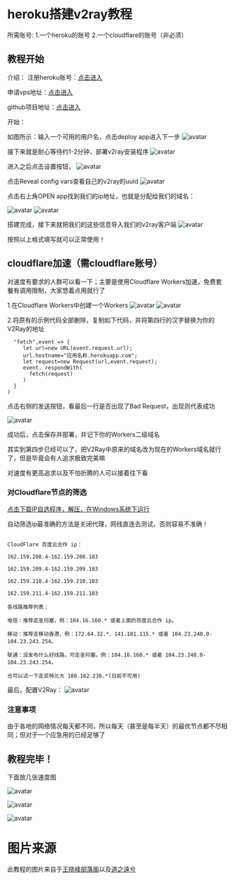 # heroku搭建v2ray教程
所需账号:
1.一个heroku的账号
2.一个cloudflare的账号（非必须）
## 教程开始
介绍：
注册heroku账号：[点击进入](https://signup.heroku.com/)

申请vps地址：[点击进入](https://dashboard.heroku.com/new?template=https%3A%2F%2Fgithub.com%2Fbclswl0827%2Fv2ray-heroku)

github项目地址：[点击进入](https://github.com/xueliqq/v2ray-heroku/blob/master/README.md)

开始：

如图所示：输入一个可用的用户名，点击deploy app进入下一步
![avatar](https://wxf2088.xyz/wp-content/uploads/2020/09/QQ%E6%88%AA%E5%9B%BE20200909180314.png)

接下来就是耐心等待约1-2分钟，部署v2ray安装程序
![avatar](https://wxf2088.xyz/wp-content/uploads/2020/09/QQ%E6%88%AA%E5%9B%BE20200909180618.png)

进入之后点击设置按钮，
![avatar](https://wxf2088.xyz/wp-content/uploads/2020/09/QQ%E6%88%AA%E5%9B%BE20200909180716.png)

点击Reveal config vars查看自己的v2ray的uuid
![avatar](https://wxf2088.xyz/wp-content/uploads/2020/09/QQ%E6%88%AA%E5%9B%BE20200909180752.png)

点击右上角OPEN app找到我们的ip地址，也就是分配给我们的域名：

![avatar](https://wxf2088.xyz/wp-content/uploads/2020/09/QQ%E6%88%AA%E5%9B%BE20200909181032.png)
![avatar](https://wxf2088.xyz/wp-content/uploads/2020/09/QQ%E6%88%AA%E5%9B%BE20200909181222.png)

搭建完成，接下来就把我们的这些信息导入我们的v2ray客户端
![avatar](https://wxf2088.xyz/wp-content/uploads/2020/09/QQ%E6%88%AA%E5%9B%BE20200909181440.png)

按照以上格式填写就可以正常使用！

## cloudflare加速（需cloudflare账号）
对速度有要求的人群可以看一下；主要是使用Cloudflare Workers加速，免费套餐有调用限制，大家悠着点用就行了

1.在Cloudflare Workers中创建一个Workers
![avatar](https://i.loli.net/2020/07/26/a3hNf65UD2rsGYT.png)
![avatar](https://i.loli.net/2020/07/26/ZsGLCQNhjYlzgap.png)

2.将原有的示例代码全部删除，复制如下代码，并将第四行的汉字替换为你的V2Ray的地址

```addEventListener(
  "fetch",event => {
     let url=new URL(event.request.url);
     url.hostname="应用名称.herokuapp.com";
     let request=new Request(url,event.request);
     event. respondWith(
       fetch(request)
     )
  }
)
```

点击右侧的发送按钮，看最后一行是否出现了Bad Request，出现则代表成功

![avatar](https://i.loli.net/2020/07/26/Qsd43hIbvXUFYLi.png)


成功后，点击保存并部署，并记下你的Workers二级域名

其实到第四步已经可以了，把V2Ray中原来的域名改为现在的Workers域名就行了，但是毕竟会有人追求极致完美嘛

对速度有更高追求以及不怕折腾的人可以接着往下看
### 对Cloudflare节点的筛选

[点击下载IP自选程序，解压，在Windows系统下运行](https://www.goyywp.xyz/uploads/kexueshangwang/better-cloudflare-ip-win32.zip)

自动筛选ip最准确的方法是关闭代理，网线直连去测试，否则容易不准确！

```也可以手动筛选cloudflare支持各宽带的ip段，*号代表1-255之间任意数字

CloudFlare 百度云合作 ip：
 
162.159.208.4-162.159.208.103
 
162.159.209.4-162.159.209.103
 
162.159.210.4-162.159.210.103
 
162.159.211.4-162.159.211.103
 
各线路推荐列表：

电信：推荐走圣何塞，例：104.16.160.* 或者上面的百度云合作 ip。

移动：推荐走移动香港，例：172.64.32.*、141.101.115.* 或者 104.23.240.0-104.23.243.254。

联通：没发布什么好线路，可走圣何塞。例：104.16.160.* 或者 104.23.240.0-104.23.243.254。

也可以试一下走亚特兰大 108.162.236.*(日前不可用)

```


最后，配置V2Ray：
![avatar](https://i.loli.net/2020/07/26/cbnmyoiXAwDMVrE.png)


### 注意事项
由于各地的网络情况每天都不同，所以每天（甚至是每半天）的最优节点都不尽相同；但对于一个应急用的已经足够了

## 教程完毕！

下面放几张速度图

![avatar](https://wxf2088.xyz/wp-content/uploads/2020/09/QQ%E6%88%AA%E5%9B%BE20200909181850.png)

![avatar](https://i.loli.net/2020/07/26/is243ERcjyqGuhX.png)

![avatar](https://wxf2088.xyz/wp-content/uploads/2020/09/QQ%E6%88%AA%E5%9B%BE20200910092121.png)

# 图片来源
此教程的图片来自于[王晓峰部落阁](https://wxf2088.xyz/577.html)以及[道之遠兮](https://www.skxlz.top/2020/07/26/25/)